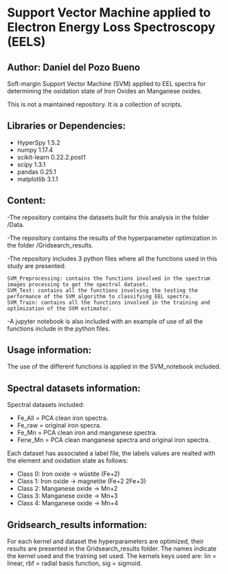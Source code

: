 # Support Vector Machine applied to Electron Energy Loss Spectroscopy (EELS)

## Author: Daniel del Pozo Bueno

Soft-margin Support Vector Machine (SVM) applied to EEL spectra for determining the oxidation state of Iron Oxides an Manganese oxides. 

This is not a maintained repository. It is a collection of scripts.

## Libraries or Dependencies: 

- HyperSpy 1.5.2
- numpy 1.17.4
- scikit-learn 0.22.2.post1
- scipy 1.3.1
- pandas 0.25.1
- matplotlib 3.1.1

## Content: 

-The repository contains the datasets built for this analysis in the folder /Data.

-The repository contains the results of the hyperparameter optimization in the folder /Gridsearch_results.

-The repository includes 3 python files where all the functions used in this study are presented:

	SVM_Preprocessing: contains the functions involved in the spectrum images processing to get the spectral dataset. 
	SVM_Test: contains all the functions involving the testing the performance of the SVM algorithm to classifying EEL spectra. 
	SVM_Train: contains all the functions involved in the training and optimization of the SVM estimator. 
	
-A jupyter notebook is also included with an example of use of all the functions include in the python files. 

## Usage information:

The use of the different functions is applied in the SVM_notebook included. 

## Spectral datasets information:

Spectral datasets included: 
- Fe_All = PCA clean iron spectra. 
- Fe_raw = original iron specra. 
- Fe_Mn = PCA clean iron and manganese spectra.
- Ferw_Mn = PCA clean manganese spectra and original iron spectra. 

Each dataset has associated a label file, the labels values are realted with the element and oxidation state as follows:

- Class 0: Iron oxide -> wüstite (Fe+2)
- Class 1: Iron oxide -> magnetite (Fe+2 2Fe+3)
- Class 2: Manganese oxide -> Mn+2
- Class 3: Manganese oxide -> Mn+3
- Class 4: Manganese oxide -> Mn+4

## Gridsearch_results information: 

For each kernel and dataset the hyperparameters are optimized, their results are presented in the Gridsearch_results folder. The names indicate the kernel used and the training set used. The kernels keys used are: lin = linear, rbf = radial basis function, sig = sigmoid. 
